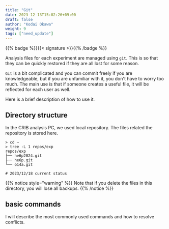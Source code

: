```yaml
---
title: "Git"
date: 2023-12-13T15:02:26+09:00
draft: false
author: "Kodai Okawa"
weight: 9
tags: ["need_update"]
---
```


{{% badge %}}{{< signature >}}{{% /badge %}}

Analysis files for each experiment are managed using `git`. 
This is so that they can be quickly restored if they are all lost for some reason.

`Git` is a bit complicated and you can commit freely if you are knowledgeable, but if you are unfamiliar with it, you don't have to worry too much.
The main use is that if someone creates a useful file, it will be reflected for each user as well.

Here is a brief description of how to use it.

## Directory structure

In the CRIB analysis PC, we used local repository.
The files related the repository is stored here.

```shell { wrap="false" }
> cd ~
> tree -L 1 repos/exp
repos/exp
├── he6p2024.git
├── he6p.git
└── o14a.git

# 2023/12/18 current status
```

{{% notice style="warning" %}}
Note that if you delete the files in this directory, you will lose all backups.
{{% /notice %}}


## basic commands

I will describe the most commonly used commands and how to resolve conflicts.

